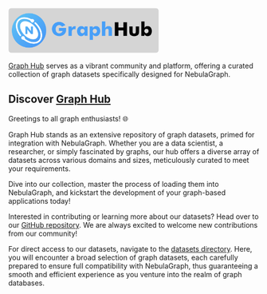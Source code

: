 <a href="https://graph-hub.siwei.io"><img src="images/graph_hub_banner.png" alt="Awesome Graph Dataset Banner" width="60%"></a>

[Graph Hub](https://graph-hub.siwei.io) serves as a vibrant community and platform, offering a curated collection of graph datasets specifically designed for NebulaGraph.

## Discover [Graph Hub](https://graph-hub.siwei.io)

Greetings to all graph enthusiasts! 🌐

Graph Hub stands as an extensive repository of graph datasets, primed for integration with NebulaGraph. Whether you are a data scientist, a researcher, or simply fascinated by graphs, our hub offers a diverse array of datasets across various domains and sizes, meticulously curated to meet your requirements.

Dive into our collection, master the process of loading them into NebulaGraph, and kickstart the development of your graph-based applications today!

Interested in contributing or learning more about our datasets? Head over to our [GitHub repository](https://github.com/wey-gu/awesome-graph-dataset). We are always excited to welcome new contributions from our community!

For direct access to our datasets, navigate to the [datasets directory](datasets/index.md). Here, you will encounter a broad selection of graph datasets, each carefully prepared to ensure full compatibility with NebulaGraph, thus guaranteeing a smooth and efficient experience as you venture into the realm of graph databases.
